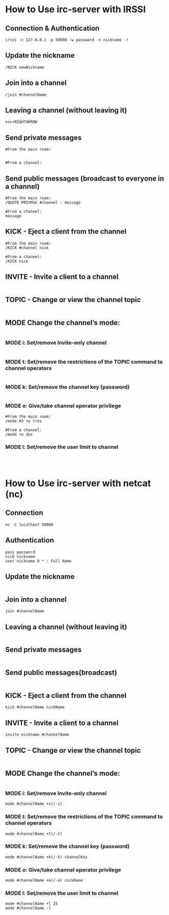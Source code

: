 # How to Use irc-server with IRSSI
## Connection & Authentication
```
irssi -c 127.0.0.1 -p 50000 -w password -n nickname -!
```
## Update the nickname
```
/NICK newNickname
```
## Join into a channel
``` 
/join #channelName
```
## Leaving a channel (without leaving it)
```
esc+RIGHTARROW
```

## Send private messages
```
#From the main room:


#From a channel:

```
## Send public messages (broadcast to everyone in a channel)
```
#From the main room:
/QUOTE PRIVMSG #channel : message

#From a channel:
message
```
## KICK - Eject a client from the channel
```
#From the main room:
/KICK #channel nick

#From a channel:
/KICK nick
```
## INVITE - Invite a client to a channel
```

```
## TOPIC - Change or view the channel topic
```

```
## MODE Change the channel’s mode:
```

```
### MODE i: Set/remove Invite-only channel
```

```
### MODE t: Set/remove the restrictions of the TOPIC command to channel operators
```

```
### MODE k: Set/remove the channel key (password)
```

```
### MODE o: Give/take channel operator privilege
```
#From the main room:
/mode #3 +o tres

#From a channel:
/mode +o dos
```
### MODE l: Set/remove the user limit to channel
```

```
<br>

# How to Use irc-server with netcat (nc)
## Connection
```
nc -C localhost 50000
```
## Authentication
```
pass password
nick nickname
user nickname 0 * : Full Name 
```

## Update the nickname
```

```
## Join into a channel
``` 
join #channelName
```
## Leaving a channel (without leaving it)
```

```

## Send private messages
```

```
## Send public messages(broadcast)
```

```
## KICK - Eject a client from the channel
```
kick #channelName nickName
```
## INVITE - Invite a client to a channel
```
invite nickname #channelName
```
## TOPIC - Change or view the channel topic
```

```
## MODE Change the channel’s mode:
```

```
### MODE i: Set/remove Invite-only channel
```
mode #channelName +i(/-i)
```
### MODE t: Set/remove the restrictions of the TOPIC command to channel operators
```
mode #channelName +t(/-t)
```
### MODE k: Set/remove the channel key (password)
```
mode #channelName +k(/-k) channelKey
```
### MODE o: Give/take channel operator privilege
```
mode #channelName +o(/-o) nickName
```
### MODE l: Set/remove the user limit to channel
```
mode #channelName +l 25
mode #channelName -l
```